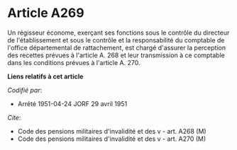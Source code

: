 # Article A269

Un régisseur économe, exerçant ses fonctions sous le contrôle du directeur de l'établissement et sous le contrôle et la
responsabilité du comptable de l'office départemental de rattachement, est chargé d'assurer la perception des recettes
prévues à l'article A. 268 et leur transmission à ce comptable dans les conditions prévues à l'article A. 270.

**Liens relatifs à cet article**

_Codifié par_:

  - Arrêté 1951-04-24 JORF 29 avril 1951

_Cite_:

  - Code des pensions militaires d'invalidité et des v - art. A268 (M)
  - Code des pensions militaires d'invalidité et des v - art. A270 (M)
